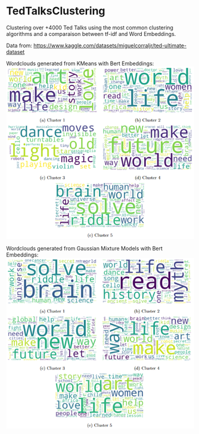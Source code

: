 # TedTalksClustering
Clustering over +4000 Ted Talks using the most common clustering algorithms and a comparaison between tf-idf and Word Embeddings.

Data from: https://www.kaggle.com/datasets/miguelcorraljr/ted-ultimate-dataset

Wordclouds generated from KMeans with Bert Embeddings: ![](Clusters_KMeans.png)

Wordclouds generated from Gaussian Mixture Models with Bert Embeddings: ![](Clusters_GMM.png)
